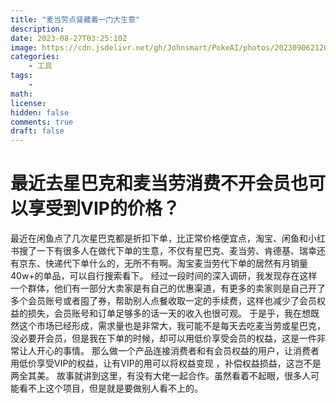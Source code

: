 ```yaml
---
title: "麦当劳点餐藏着一门大生意"
description: 
date: 2023-08-27T03:25:10Z
image: https://cdn.jsdelivr.net/gh/Johnsmart/PokeAI/photos/20230906212002.png
categories:
    - 工具
tags:
    - 
math: 
license: 
hidden: false
comments: true
draft: false
---
```


# 最近去星巴克和麦当劳消费不开会员也可以享受到VIP的价格？

最近在闲鱼点了几次星巴克都是折扣下单，比正常价格便宜点，淘宝、闲鱼和小红书搜了一下有很多人在做代下单的生意，不仅有星巴克、麦当劳、肯德基、瑞幸还有京东、快递代下单什么的，无所不有啊。淘宝麦当劳代下单的居然有月销量40w+的单品，可以自行搜索看下。
经过一段时间的深入调研，我发现存在这样一个群体，他们有一部分大卖家是有自己的优惠渠道，有更多的卖家则是自己开了多个会员账号或者囤了券，帮助别人点餐收取一定的手续费，这样也减少了会员权益的损失，会员账号和订单足够多的话一天的收入也很可观。
于是乎，我在想既然这个市场已经形成，需求量也是非常大，我可能不是每天去吃麦当劳或星巴克，没必要开会员，但是我在下单的时候，却可以用低价享受会员的权益，这是一件非常让人开心的事情。
那么做一个产品连接消费者和有会员权益的用户，让消费者用低价享受VIP的权益，让有VIP的用可以将权益变现
，补偿权益损益，这岂不是两全其美。
故事就讲到这里，有没有大佬一起合作。虽然看着不起眼，很多人可能看不上这个项目，但是就是要做别人看不上的。
